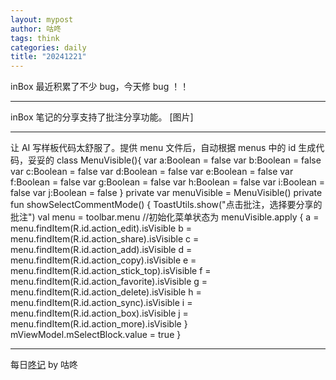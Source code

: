 ```yaml
---
layout: mypost
author: 咕咚
tags: think
categories: daily
title: "20241221"
---
```


inBox 最近积累了不少 bug，今天修 bug ！！ 

---
inBox 笔记的分享支持了批注分享功能。
[图片]


---
让 AI 写样板代码太舒服了。提供 menu 文件后，自动根据 menus 中的 id 生成代码，妥妥的
class MenuVisible(){
    var a:Boolean = false
    var b:Boolean = false
    var c:Boolean = false
    var d:Boolean = false
    var e:Boolean = false
    var f:Boolean = false
    var g:Boolean = false
    var h:Boolean = false
    var i:Boolean = false
    var j:Boolean = false
}
private var menuVisible = MenuVisible()
private fun showSelectCommentMode() {
    ToastUtils.show("点击批注，选择要分享的批注")
    val menu = toolbar.menu
    //初始化菜单状态为
    menuVisible.apply {
        a = menu.findItem(R.id.action_edit).isVisible
        b = menu.findItem(R.id.action_share).isVisible
        c = menu.findItem(R.id.action_add).isVisible
        d = menu.findItem(R.id.action_copy).isVisible
        e = menu.findItem(R.id.action_stick_top).isVisible
        f = menu.findItem(R.id.action_favorite).isVisible
        g = menu.findItem(R.id.action_delete).isVisible
        h = menu.findItem(R.id.action_sync).isVisible
        i = menu.findItem(R.id.action_box).isVisible
        j = menu.findItem(R.id.action_more).isVisible
    }
    mViewModel.mSelectBlock.value = true
}


---

每日[⁡⁡⁢⁤‌‌​​‌⁢​​‬​‬‍‍​⁤⁤‌⁤⁢‌⁤⁤⁡‬﻿​⁡﻿⁣‌‌​⁣⁢⁣⁣‍﻿‬‬⁡‌‍﻿咚记](https://fcngifhkzsmc.feishu.cn/wiki/TUF1wJIrbiY9OKkpCotch8Q8nud?fromScene=spaceOverview)
by 咕咚